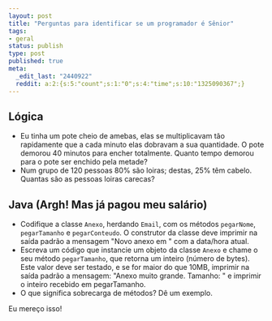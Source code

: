 ```yaml
---
layout: post
title: "Perguntas para identificar se um programador é Sênior"
tags:
- geral
status: publish
type: post
published: true
meta:
  _edit_last: "2440922"
  reddit: a:2:{s:5:"count";s:1:"0";s:4:"time";s:10:"1325090367";}
---
```

## Lógica

* Eu tinha um pote cheio de amebas, elas se multiplicavam tão rapidamente que a cada minuto elas dobravam a sua quantidade. O pote demorou 40 minutos para encher totalmente. Quanto tempo demorou para o pote ser enchido pela metade?
* Num grupo de 120 pessoas 80% são loiras; destas, 25% têm cabelo. Quantas são as pessoas loiras carecas?

## Java (Argh! Mas já pagou meu salário)

* Codifique a classe `Anexo`, herdando `Email`, com os métodos `pegarNome`, `pegarTamanho` e `pegarConteudo`. O construtor da classe deve imprimir na saída padrão a mensagem "Novo anexo em " com a data/hora atual.
* Escreva um código que instancie um objeto da classe `Anexo` e chame o seu método `pegarTamanho`, que retorna um inteiro (número de bytes). Este valor deve ser testado, e se for maior do que 10MB, imprimir na saída padrão a mensagem: "Anexo muito grande. Tamanho: " e imprimir o inteiro recebido em pegarTamanho.
* O que significa sobrecarga de métodos? Dê um exemplo.

Eu mereço isso!
